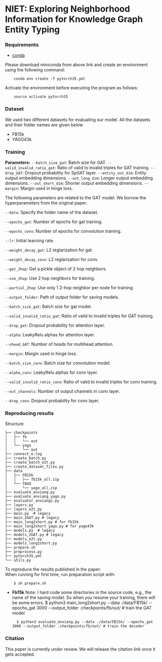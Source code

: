 # NIET: Exploring Neighborhood Information for Knowledge Graph Entity Typing

### Requirements
- [conda](https://repo.anaconda.com/miniconda/Miniconda3-latest-Linux-x86_64.sh)

Please download miniconda from above link and create an environment using the following command:

        conda env create -f pytorch35.yml

Activate the environment before executing the program as follows:

        source activate pytorch35

### Dataset
We used two different datasets for evaluating our model. All the datasets and their folder names are given below.
- FB15k
- YAGO43k

### Training

**Parameters:**
`--batch_size_gat`: Batch size for GAT.
`--valid_invalid_ratio_gat`: Ratio of valid to invalid triples for GAT training.
`--drop_GAT`: Dropout probability for SpGAT layer.
`--entity_out_dim`: Entity output embedding dimensions.
`--out_long_dim`: Longer output embedding dimensions.
`--out_short_dim`: Shorter output embedding dimensions.
`--margin`: Margin used in hinge loss.


The following parameters are related to the GAT model. We borrow the
hyperparameters from the original paper.

`--data`: Specify the folder name of the dataset.

`--epochs_gat`: Number of epochs for gat training.

`--epochs_conv`: Number of epochs for convolution training.

`--lr`: Initial learning rate.

`--weight_decay_gat`: L2 reglarization for gat.

`--weight_decay_conv`: L2 reglarization for conv.

`--get_2hop`: Get a pickle object of 2 hop neighbors.

`--use_2hop`: Use 2 hop neighbors for training.  

`--partial_2hop`: Use only 1 2-hop neighbor per node for training.

`--output_folder`: Path of output folder for saving models.

`--batch_size_gat`: Batch size for gat model.

`--valid_invalid_ratio_gat`: Ratio of valid to invalid triples for GAT training.

`--drop_gat`: Dropout probability for attention layer.

`--alpha`: LeakyRelu alphas for attention layer.

`--nhead_GAT`: Number of heads for multihead attention.

`--margin`: Margin used in hinge loss.

`--batch_size_conv`: Batch size for convolution model.

`--alpha_conv`: LeakyRelu alphas for conv layer.

`--valid_invalid_ratio_conv`: Ratio of valid to invalid triples for conv training.

`--out_channels`: Number of output channels in conv layer.

`--drop_conv`: Dropout probability for conv layer.

### Reproducing results
Structure
```
├── checkpoints
│   ├── fb
│   │   └── out
│   └── yago
│       └── out
├── connect_e.log
├── create_batch.py 
├── create_batch_e2t.py
├── create_dataset_files.py
├── data
│   ├── FB15k
│   │   ├── fb15k_all.zip
│   └── YAGO
│       └── yago_all.zip
├── evaluate_anxiang.py
├── evaluate_anxiang_yago.py
├── evaluator_anxiangz.py
├── layers.py
├── layers_e2t.py
├── main.py  # legacy
├── main_2GAT.py # legacy
├── main_long2short.py # for fb15k
├── main_long2short_yago.py # for yago43k
├── models.py  # legacy
├── models_2GAT.py # legacy
├── models_e2t.py
├── models_long2short.py 
├── prepare.sh
├── preprocess.py
├── pytorch35.yml
└── utils.py
```
To reproduce the results published in the paper:      
When running for first time, run preparation script with:

        $ sh prepare.sh


* **Fb15k**
  Note: I hard code some directories in the source code, e.g., the name of the
  saving model. So when you resume your training, there will be some errors.
        $ python3 main_long2short.py --data ./data/FB15k/ --epochs_gat 3000 --output_folder .checkpoints/fb/out/ # train the GAT model

        $ python3 evaluate_anxiang.py --data ./data/FB15k/ --epochs_gat 3000 --output_folder .checkpoints/fb/out/ # train the decoder

### Citation
This paper is currently under review. We will release the citation link once it
gets accepted.
